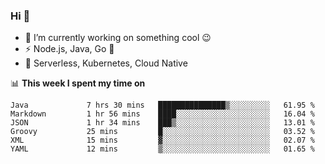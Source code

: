 ### Hi 👋

<!--
**nodejh/nodejh** is a ✨ _special_ ✨ repository because its `README.md` (this file) appears on your GitHub profile.

Here are some ideas to get you started:

- 🔭 I’m currently working on ...
- 🌱 I’m currently learning ...
- 👯 I’m looking to collaborate on ...
- 🤔 I’m looking for help with ...
- 💬 Ask me about ...
- 📫 How to reach me: ...
- 😄 Pronouns: ...
- ⚡ Fun fact: ...
-->

- 🔭 I’m currently working on something cool :wink:
- ⚡ Node.js, Java, Go :thought_balloon:
- 🤖 Serverless, Kubernetes, Cloud Native

📊 **This week I spent my time on**

<!--START_SECTION:waka-->

```text
Java             7 hrs 30 mins   ███████████████▒░░░░░░░░░   61.95 %
Markdown         1 hr 56 mins    ████░░░░░░░░░░░░░░░░░░░░░   16.04 %
JSON             1 hr 34 mins    ███▒░░░░░░░░░░░░░░░░░░░░░   13.01 %
Groovy           25 mins         █░░░░░░░░░░░░░░░░░░░░░░░░   03.52 %
XML              15 mins         ▓░░░░░░░░░░░░░░░░░░░░░░░░   02.07 %
YAML             12 mins         ▒░░░░░░░░░░░░░░░░░░░░░░░░   01.65 %
```

<!--END_SECTION:waka-->


<!--
:traffic_light: **Visitors**

![visitors](https://visitor-badge.glitch.me/badge?page_id=nodejh.nodejh)
-->
